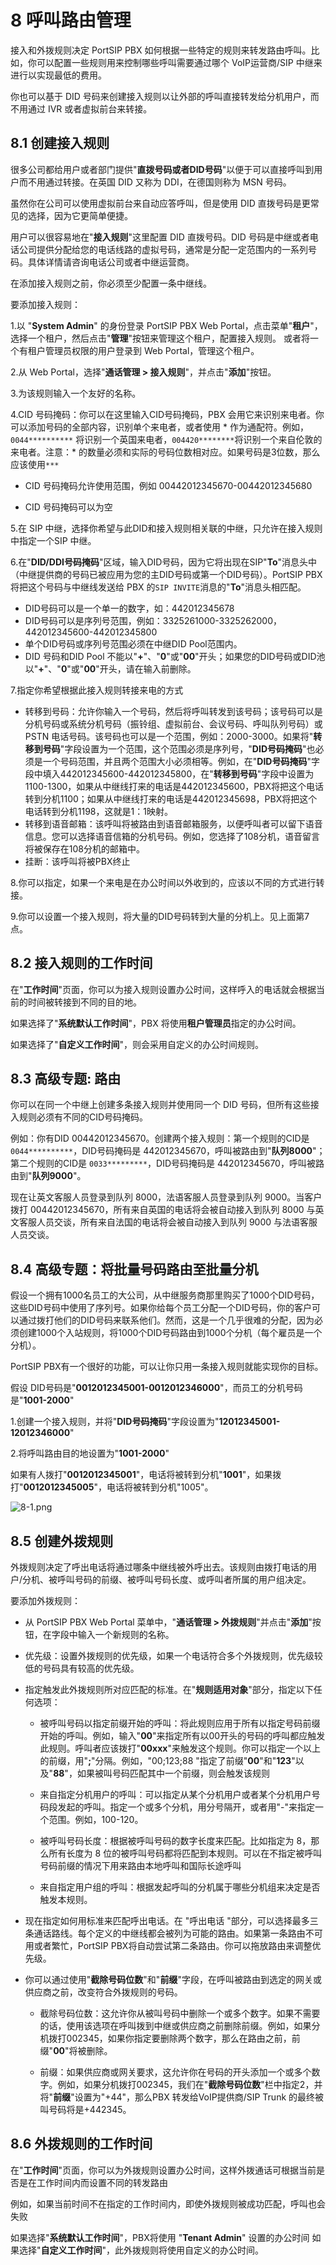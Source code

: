 # 8 呼叫路由管理

接入和外拨规则决定 PortSIP PBX 如何根据一些特定的规则来转发路由呼叫。比如，你可以配置一些规则用来控制哪些呼叫需要通过哪个 VoIP运营商/SIP 中继来进行以实现最低的费用。

你也可以基于 DID 号码来创建接入规则以让外部的呼叫直接转发给分机用户，而不用通过 IVR 或者虚拟前台来转接。

## 8.1 创建接入规则

很多公司都给用户或者部门提供"**直拨号码或者DID号码**"以便于可以直接呼叫到用户而不用通过转接。在英国 DID 又称为 DDI，在德国则称为 MSN 号码。

虽然你在公司可以使用虚拟前台来自动应答呼叫，但是使用 DID 直拨号码是更常见的选择，因为它更简单便捷。

用户可以很容易地在"**接入规则**"这里配置 DID 直拨号码。DID 号码是中继或者电话公司提供分配给您的电话线路的虚拟号码，通常是分配一定范围内的一系列号码。具体详情请咨询电话公司或者中继运营商。

在添加接入规则之前，你必须至少配置一条中继线。

要添加接入规则：

1.以 "**System Admin**" 的身份登录 PortSIP PBX Web Portal，点击菜单"**租户**"，选择一个租户，然后点击"**管理**"按钮来管理这个租户，配置接入规则。 或者将一个有租户管理员权限的用户登录到 Web Portal，管理这个租户。

2.从 Web Portal，选择"**通话管理 > 接入规则**"，并点击"**添加**"按钮。

3.为该规则输入一个友好的名称。

4.CID 号码掩码：你可以在这里输入CID号码掩码，PBX 会用它来识别来电者。你可以添加号码的全部内容，识别单个来电者，或者使用 * 作为通配符。例如，```0044**********``` 将识别一个英国来电者，```004420********```将识别一个来自伦敦的来电者。注意：* 的数量必须和实际的号码位数相对应。如果号码是3位数，那么应该使用```***```

  + CID 号码掩码允许使用范围，例如 00442012345670-00442012345680

  + CID 号码掩码可以为空

5.在 SIP 中继，选择你希望与此DID和接入规则相关联的中继，只允许在接入规则中指定一个SIP 中继。

6.在"**DID/DDI号码掩码**"区域，输入DID号码，因为它将出现在SIP"**To**"消息头中（中继提供商的号码已被应用为您的主DID号码或第一个DID号码）。PortSIP PBX 将把这个号码与中继线发送给 PBX 的```SIP INVITE```消息的"**To**"消息头相匹配。

  + DID号码可以是一个单一的数字，如：442012345678
  + DID号码可以是序列号范围，例如：3325261000-3325262000，442012345600-442012345800
  + 单个DID号码或序列号范围必须在中继DID Pool范围内。
  + DID 号码和DID Pool 不能以"**+**"、"**0**"或"**00**"开头；如果您的DID号码或DID池以"**+**"、"**0**"或"**00**"开头，请在输入前删除。

7.指定你希望根据此接入规则转接来电的方式

  + 转移到号码：允许你输入一个号码，然后将呼叫转发到该号码；该号码可以是分机号码或系统分机号码（振铃组、虚拟前台、会议号码、呼叫队列号码）或PSTN 电话号码。该号码也可以是一个范围，例如：2000-3000。如果将"**转移到号码**"字段设置为一个范围，这个范围必须是序列号，"**DID号码掩码**"也必须是一个号码范围，并且两个范围大小必须相等。例如，在"**DID号码掩码**"字段中填入442012345600-442012345800，在"**转移到号码**"字段中设置为1100-1300，如果从中继线打来的电话是442012345600，PBX将把这个电话转到分机1100；如果从中继线打来的电话是442012345698，PBX将把这个电话转到分机1198，这就是1：1映射。
  + 转移到语音邮箱：该呼叫将被路由到语音邮箱服务，以便呼叫者可以留下语音信息。您可以选择语音信箱的分机号码。例如，您选择了108分机，语音留言将被保存在108分机的邮箱中。
  + 挂断：该呼叫将被PBX终止

8.你可以指定，如果一个来电是在办公时间以外收到的，应该以不同的方式进行转接。

9.你可以设置一个接入规则，将大量的DID号码转到大量的分机上。见上面第7点。

## 8.2 接入规则的工作时间

在"**工作时间**"页面，你可以为接入规则设置办公时间，这样呼入的电话就会根据当前的时间被转接到不同的目的地。

如果选择了"**系统默认工作时间**"，PBX 将使用**租户管理员**指定的办公时间。

如果选择了"**自定义工作时间**"，则会采用自定义的办公时间规则。

## 8.3 高级专题: 路由

你可以在同一个中继上创建多条接入规则并使用同一个 DID 号码，但所有这些接入规则必须有不同的CID号码掩码。

例如：你有DID 00442012345670。创建两个接入规则：第一个规则的CID是```0044**********```，DID号码掩码是 442012345670，呼叫被路由到"**队列8000**"；第二个规则的CID是 ```0033*********```，DID号码掩码是 442012345670，呼叫被路由到"**队列9000**"。

现在让英文客服人员登录到队列 8000，法语客服人员登录到队列 9000。当客户拨打 00442012345670，所有来自英国的电话将会被自动接入到队列 8000 与英文客服人员交谈，所有来自法国的电话将会被自动接入到队列 9000 与法语客服人员交谈。


## 8.4 高级专题：将批量号码路由至批量分机

假设一个拥有1000名员工的大公司，从中继服务商那里购买了1000个DID号码，这些DID号码中使用了序列号。如果你给每个员工分配一个DID号码，你的客户可以通过拨打他们的DID号码来联系他们。然而，这是一个几乎很难的分配，因为必须创建1000个入站规则，将1000个DID号码路由到1000个分机（每个雇员是一个分机）。

PortSIP PBX有一个很好的功能，可以让你只用一条接入规则就能实现你的目标。

假设 DID号码是"**0012012345001-0012012346000**"，而员工的分机号码是"**1001-2000**"

1.创建一个接入规则，并将"**DID号码掩码**"字段设置为"**12012345001-12012346000**"

2.将呼叫路由目的地设置为"**1001-2000**"

如果有人拨打"**0012012345001**"，电话将被转到分机"**1001**"，如果拨打"**0012012345005**"，电话将被转到分机"1005"。

![8-1.png](v16/images/8-1.png)

## 8.5 创建外拨规则

外拨规则决定了呼出电话将通过哪条中继线被外呼出去。该规则由拨打电话的用户/分机、被呼叫号码的前缀、被呼叫号码长度、或呼叫者所属的用户组决定。

要添加外拨规则：

  + 从 PortSIP PBX Web Portal 菜单中，"**通话管理 > 外拨规则**"并点击"**添加**"按钮，在字段中输入一个新规则的名称。

  + 优先级：设置外拨规则的优先级，如果一个电话符合多个外拨规则，优先级较低的号码具有较高的优先级。

  + 指定触发此外拨规则所对应匹配的标准。在"**规则适用对象**"部分，指定以下任何选项：

    + 被呼叫号码以指定前缀开始的呼叫：将此规则应用于所有以指定号码前缀开始的呼叫。例如，输入"**00**"来指定所有以00开头的号码的呼叫都应触发此规则。呼叫者应该拨打"**00xxx**"来触发这个规则。你可以指定一个以上的前缀，用"**;**"分隔。例如，"00;123;88 "指定了前缀"**00**"和"**123**"以及"**88**"，如果被叫号码匹配其中一个前缀，则会触发该规则

    + 来自指定分机用户的呼叫：可以指定从某个分机用户或者某个分机用户号码段发起的呼叫。指定一个或多个分机，用分号隔开，或者用"-"来指定一个范围。例如，100-120。

    + 被呼叫号码长度：根据被呼叫号码的数字长度来匹配。比如指定为 8，那么所有长度为 8 位的被呼叫号码都将匹配到本规则。可以在不指定被呼叫号码前缀的情况下用来路由本地呼叫和国际长途呼叫

    + 来自指定用户组的呼叫：根据发起呼叫的分机属于哪些分机组来决定是否触发本规则。

  + 现在指定如何用标准来匹配呼出电话。在 "呼出电话 "部分，可以选择最多三条通话路线。每个定义的中继线都会被列为可能的路由。如果第一条路由不可用或者繁忙，PortSIP PBX将自动尝试第二条路由。你可以拖放路由来调整优先级。

  + 你可以通过使用"**截除号码位数**"和"**前缀**"字段，在呼叫被路由到选定的网关或供应商之前，改变符合外拨规则的号码。

    + 截除号码位数：这允许你从被叫号码中删除一个或多个数字。如果不需要的话，使用该选项在呼叫拨到中继或供应商之前删除前缀。例如，如果分机拨打002345，如果你指定要删除两个数字，那么在路由之前，前缀"**00**"将被删除。

    + 前缀：如果供应商或网关要求，这允许你在号码的开头添加一个或多个数字。例如，如果分机拨打002345，我们在"**截除号码位数**"栏中指定2，并将"**前缀**"设置为"+44"，那么PBX 转发给VoIP提供商/SIP Trunk 的最终被叫号码将是+442345。

## 8.6 外拨规则的工作时间

在"**工作时间**"页面，你可以为外拨规则设置办公时间，这样外拨通话可根据当前是否是在工作时间内而设置不同的转发路由

例如，如果当前时间不在指定的工作时间内，即使外拨规则被成功匹配，呼叫也会失败

如果选择"**系统默认工作时间**"，PBX将使用 "**Tenant Admin**" 设置的办公时间
如果选择"**自定义工作时间**"，此外拨规则将使用自定义的办公时间。








































































